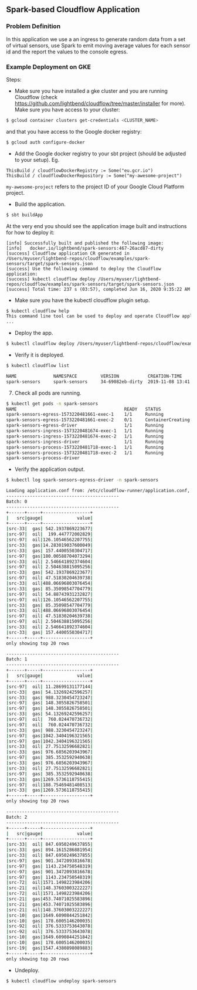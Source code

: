 ## Spark-based Cloudflow Application

### Problem Definition

In this application we use a an ingress to generate random data from a set of virtual sensors, use Spark to emit moving average values for each sensor id and the report the values to the console egress.

### Example Deployment on GKE

Steps:

* Make sure you have installed a gke cluster and you are running Cloudflow (check https://github.com/lightbend/cloudflow/tree/master/installer for more). Make sure you have access to your cluster:

```bash
$ gcloud container clusters get-credentials <CLUSTER_NAME>
```

and that you have access to the Google docker registry:

```bash
$ gcloud auth configure-docker
```

* Add the Google docker registry to your sbt project (should be adjusted to your setup). Eg.

```
ThisBuild / cloudflowDockerRegistry := Some("eu.gcr.io")
ThisBuild / cloudflowDockerRepository := Some("my-awesome-project")
```

`my-awesome-project` refers to the project ID of your Google Cloud Platform project.

* Build the application.

```bash
$ sbt buildApp
```
At the very end you should see the application image built and instructions for how to deploy it:

```
[info] Successfully built and published the following image:
[info]   docker.io/lightbend/spark-sensors:467-26acd87-dirty
[success] Cloudflow application CR generated in /Users/myuser/lightbend-repos/cloudflow/examples/spark-sensors/target/spark-sensors.json
[success] Use the following command to deploy the Cloudflow application:
[success] kubectl cloudflow deploy /Users/myuser/lightbend-repos/cloudflow/examples/spark-sensors/target/spark-sensors.json
[success] Total time: 237 s (03:57), completed Jun 16, 2020 9:35:22 AM
```

* Make sure you have the kubectl cloudflow plugin setup.

```bash
$ kubectl cloudflow help
This command line tool can be used to deploy and operate Cloudflow applications.
...
```
* Deploy the app.

```bash
$ kubectl cloudflow deploy /Users/myuser/lightbend-repos/cloudflow/examples/spark-sensors/target/spark-sensors.json
```

* Verify it is deployed.
```bash
$ kubectl cloudflow list

NAME              NAMESPACE         VERSION           CREATION-TIME     
spark-sensors     spark-sensors     34-69082eb-dirty  2019-11-08 13:41:18 +0000 UTC
```

7) Check all pods are running.

```bash
$ kubectl get pods -n spark-sensors
NAME                                         READY   STATUS              RESTARTS   AGE
spark-sensors-egress-1573220481661-exec-1    1/1     Running             0          2m10s
spark-sensors-egress-1573220481661-exec-2    0/1     ContainerCreating   0          2m9s
spark-sensors-egress-driver                  1/1     Running             0          2m26s
spark-sensors-ingress-1573220481674-exec-1   1/1     Running             0          2m10s
spark-sensors-ingress-1573220481674-exec-2   1/1     Running             0          2m10s
spark-sensors-ingress-driver                 1/1     Running             0          2m26s
spark-sensors-process-1573220481718-exec-1   1/1     Running             0          2m11s
spark-sensors-process-1573220481718-exec-2   1/1     Running             0          2m11s
spark-sensors-process-driver     
```

* Verify the application output.

```bash
$ kubectl log spark-sensors-egress-driver -n spark-sensors

Loading application.conf from: /etc/cloudflow-runner/application.conf, secret config from: /etc/cloudflow-runner-secret/secret.conf
-------------------------------------------
Batch: 0
-------------------------------------------
+------+-----+------------------+
|   src|gauge|             value|
+------+-----+------------------+
|src-33|  gas| 542.1937869223677|
|src-97|  oil|  199.447772002829|
|src-97|  oil|126.10546562207755|
|src-33|  gas|14.283019037600049|
|src-33|  gas| 157.4400550304717|
|src-97|  gas|180.00588704073294|
|src-33|  oil| 2.546641892374604|
|src-97|  oil| 2.504638815095256|
|src-33|  gas| 542.1937869223677|
|src-97|  oil| 47.51830204639738|
|src-33|  oil|488.06696803076454|
|src-33|  gas| 85.35098547704779|
|src-97|  oil| 54.88743931232827|
|src-97|  oil|126.10546562207755|
|src-33|  gas| 85.35098547704779|
|src-33|  oil|488.06696803076454|
|src-97|  oil| 47.51830204639738|
|src-97|  oil| 2.504638815095256|
|src-33|  oil| 2.546641892374604|
|src-33|  gas| 157.4400550304717|
+------+-----+------------------+
only showing top 20 rows

-------------------------------------------
Batch: 1
-------------------------------------------
+------+-----+------------------+
|   src|gauge|             value|
+------+-----+------------------+
|src-97|  oil| 11.28699131177144|
|src-33|  gas| 54.13269242596257|
|src-33|  gas| 988.3230454723247|
|src-97|  gas| 148.3055826758501|
|src-97|  gas| 148.3055826758501|
|src-33|  gas| 54.13269242596257|
|src-97|  oil|  760.024470736732|
|src-97|  oil|  760.024470736732|
|src-33|  gas| 988.3230454723247|
|src-97|  gas|1042.3404196321565|
|src-97|  gas|1042.3404196321565|
|src-33|  oil| 27.75132596682821|
|src-33|  gas| 976.6856203943967|
|src-97|  gas| 385.3532592940638|
|src-33|  gas| 976.6856203943967|
|src-33|  oil| 27.75132596682821|
|src-97|  gas| 385.3532592940638|
|src-33|  gas|1269.5736118755415|
|src-97|  oil|188.75469481408513|
|src-33|  gas|1269.5736118755415|
+------+-----+------------------+
only showing top 20 rows

-------------------------------------------
Batch: 2
-------------------------------------------
+------+-----+------------------+
|   src|gauge|             value|
+------+-----+------------------+
|src-33|  oil| 847.6950249637855|
|src-33|  gas| 894.1615286881954|
|src-33|  oil| 847.6950249637855|
|src-97|  gas| 901.3472093816678|
|src-97|  gas| 1143.234750548319|
|src-97|  gas| 901.3472093816678|
|src-97|  gas| 1143.234750548319|
|src-72|  oil|1571.1498223984206|
|src-21|  oil|148.37603003222227|
|src-72|  oil|1571.1498223984206|
|src-21|  gas|453.74071025583896|
|src-21|  gas|453.74071025583896|
|src-21|  oil|148.37603003222227|
|src-10|  gas|1649.6090844251842|
|src-10|  gas| 178.6005146200035|
|src-92|  oil| 376.5333753643078|
|src-92|  oil| 376.5333753643078|
|src-10|  gas|1649.6090844251842|
|src-10|  gas| 178.6005146200035|
|src-19|  gas|1547.4380898089883|
+------+-----+------------------+
only showing top 20 rows
```

* Undeploy.

```bash
$ kubectl cloudflow undeploy spark-sensors
```
